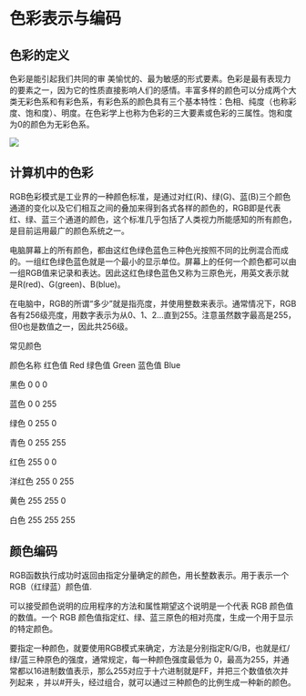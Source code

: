 # 色彩表示与编码

## 色彩的定义

色彩是能引起我们共同的审 美愉忧的、最为敏感的形式要素。色彩是最有表现力的要素之一，因为它的性质直接影响人们的感情。丰富多样的颜色可以分成两个大类无彩色系和有彩色系，有彩色系的颜色具有三个基本特性：色相、纯度（也称彩度、饱和度）、明度。在色彩学上也称为色彩的三大要素或色彩的三属性。饱和度为0的颜色为无彩色系。

![](https://img04.sogoucdn.com/net/a/04/link?url=https%3A%2F%2Fi04piccdn.sogoucdn.com%2Fba0ae74350bb8edf&appid=122)

## 计算机中的色彩

RGB色彩模式是工业界的一种颜色标准，是通过对红(R)、绿(G)、蓝(B)三个颜色通道的变化以及它们相互之间的叠加来得到各式各样的颜色的，RGB即是代表红、绿、蓝三个通道的颜色，这个标准几乎包括了人类视力所能感知的所有颜色，是目前运用最广的颜色系统之一。

电脑屏幕上的所有颜色，都由这红色绿色蓝色三种色光按照不同的比例混合而成的。一组红色绿色蓝色就是一个最小的显示单位。屏幕上的任何一个颜色都可以由一组RGB值来记录和表达。因此这红色绿色蓝色又称为三原色光，用英文表示就是R(red)、G(green)、B(blue)。

在电脑中，RGB的所谓“多少”就是指亮度，并使用整数来表示。通常情况下，RGB各有256级亮度，用数字表示为从0、1、2...直到255。注意虽然数字最高是255，但0也是数值之一，因此共256级。

常见颜色

颜色名称	红色值 Red	绿色值 Green	蓝色值 Blue

黑色	         0	         0	            0

蓝色	         0	         0	           255

绿色	         0	        255	            0

青色	         0          255	           255

红色	        255	         0	            0

洋红色	        255	         0	           255

黄色	        255	        255	            0

白色	        255	        255	           255

## 颜色编码

RGB函数执行成功时返回由指定分量确定的颜色，用长整数表示。用于表示一个RGB（红绿蓝）颜色值.

可以接受颜色说明的应用程序的方法和属性期望这个说明是一个代表 RGB 颜色值的数值。一个 RGB 颜色值指定红、绿、蓝三原色的相对亮度，生成一个用于显示的特定颜色。

要指定一种颜色，就要使用RGB模式来确定，方法是分别指定R/G/B，也就是红/绿/蓝三种原色的强度，通常规定，每一种颜色强度最低为 0，最高为255，并通常都以16进制数值表示，那么255对应于十六进制就是FF，并把三个数值依次并列起来 ，并以#开头，经过组合，就可以通过三种颜色的比例生成一种新的颜色。

